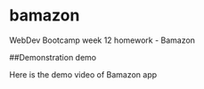 # bamazon
WebDev Bootcamp week 12 homework - Bamazon

##Demonstration demo

Here is the demo video of Bamazon app




